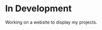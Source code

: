 <html>
<body>
<h1>In Development</h1>
<p>Working on a website to display my projects.</p>
</body>
</html>
